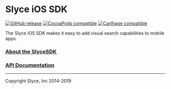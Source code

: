 Slyce iOS SDK
==============

[![GitHub release](https://img.shields.io/github/release/Slyce-Inc/Slyce-iOS-SDK.svg?style=flat)](https://github.com/Slyce-Inc/Slyce-iOS-SDK/releases)
[![CocoaPods compatible](https://img.shields.io/cocoapods/v/Slyce-iOS-SDK.svg)](https://cocoapods.org/pods/Slyce-iOS-SDK)
[![Carthage compatible](https://img.shields.io/badge/Carthage-compatible-4BC51D.svg?style=flat)](https://github.com/Carthage/Carthage)

The Slyce iOS SDK makes it easy to add visual search capabilities to mobile apps.

### [About the SlyceSDK](https://docs.slyce.it)

### [API Documentation](http://htmlpreview.github.io/?https://github.com/Slyce-Inc/Slyce-iOS-SDK/blob/5.13.1/Documentation/html/index.html)

---

Copyright Slyce, Inc 2014-2019

<!-- Official release -->
<!--[![GitHub release](https://img.shields.io/github/release/Slyce-Inc/Slyce-iOS-SDK.svg?style=flat)](https://github.com/Slyce-Inc/Slyce-iOS-SDK/releases)-->
<!-- Pre release -->
<!--[![GitHub release](https://img.shields.io/github/release/Slyce-Inc/Slyce-iOS-SDK/all.svg?style=flat-square)](https://github.com/Slyce-Inc/Slyce-iOS-SDK/releases)-->

